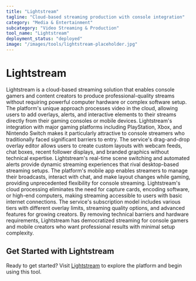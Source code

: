 ```yaml
---
title: "Lightstream"
tagline: "Cloud-based streaming production with console integration"
category: "Media & Entertainment"
subcategory: "Video Streaming & Production"
tool_name: "Lightstream"
deployment_status: "deployed"
image: "/images/tools/lightstream-placeholder.jpg"
---
```


# Lightstream

Lightstream is a cloud-based streaming solution that enables console gamers and content creators to produce professional-quality streams without requiring powerful computer hardware or complex software setup. The platform's unique approach processes video in the cloud, allowing users to add overlays, alerts, and interactive elements to their streams directly from their gaming consoles or mobile devices. Lightstream's integration with major gaming platforms including PlayStation, Xbox, and Nintendo Switch makes it particularly attractive to console streamers who traditionally faced significant barriers to entry. The service's drag-and-drop overlay editor allows users to create custom layouts with webcam feeds, chat boxes, recent follower displays, and branded graphics without technical expertise. Lightstream's real-time scene switching and automated alerts provide dynamic streaming experiences that rival desktop-based streaming setups. The platform's mobile app enables streamers to manage their broadcasts, interact with chat, and make layout changes while gaming, providing unprecedented flexibility for console streaming. Lightstream's cloud processing eliminates the need for capture cards, encoding software, or high-end computers, making streaming accessible to users with basic internet connections. The service's subscription model includes various tiers with different overlay limits, streaming quality options, and advanced features for growing creators. By removing technical barriers and hardware requirements, Lightstream has democratized streaming for console gamers and mobile creators who want professional results with minimal setup complexity.

## Get Started with Lightstream

Ready to get started? Visit [Lightstream](https://golightstream.com) to explore the platform and begin using this tool.
